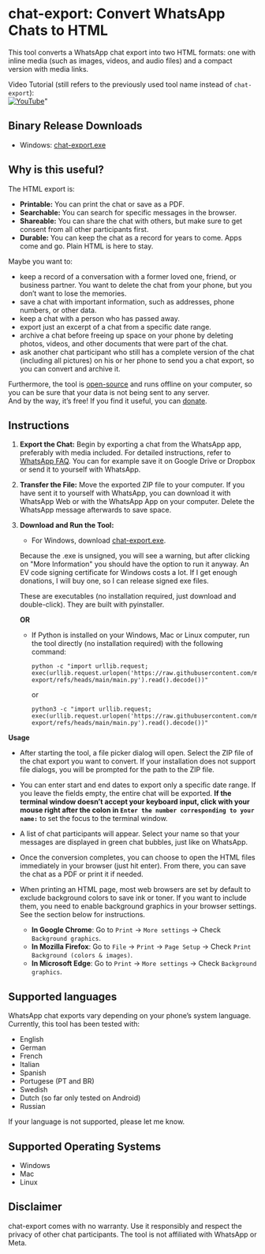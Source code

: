 # chat-export: Convert WhatsApp Chats to HTML

This tool converts a WhatsApp chat export into two HTML formats: one with inline media (such as images, videos, and audio files) and a compact version with media links.


Video Tutorial (still refers to the previously used tool name instead of `chat-export`):  
[![YouTube](https://img.youtube.com/vi/s1dMO8pjkC8/0.jpg)](https://www.youtube.com/watch?v=s1dMO8pjkC8)"

## Binary Release Downloads
* Windows: [chat-export.exe](https://github.com/mtln/chat-export/releases/latest/download/chat-export.exe)

## Why is this useful?
The HTML export is:

* **Printable:** You can print the chat or save as a PDF.
* **Searchable:** You can search for specific messages in the browser.
* **Shareable:** You can share the chat with others, but make sure to get consent from all other participants first.
* **Durable:** You can keep the chat as a record for years to come. Apps come and go. Plain HTML is here to stay.

Maybe you want to:

* keep a record of a conversation with a former loved one, friend, or business partner. You want to delete the chat from your phone, but you don’t want to lose the memories.
* save a chat with important information, such as addresses, phone numbers, or other data.
* keep a chat with a person who has passed away.
* export just an excerpt of a chat from a specific date range.
* archive a chat before freeing up space on your phone by deleting photos, videos, and other documents that were part of the chat.
* ask another chat participant who still has a complete version of the chat (including all pictures) on his or her phone to send you a chat export, so you can convert and archive it.

Furthermore, the tool is [open-source](https://github.com/mtln/chat-export) and runs offline on your computer, so you can be sure that your data is not being sent to any server.  
And by the way, it’s free! If you find it useful, you can [donate](https://donate.stripe.com/3csfZLaIj5JE6dO4gg).

## Instructions

1. **Export the Chat:** Begin by exporting a chat from the WhatsApp app, preferably with media included. For detailed instructions, refer to [WhatsApp FAQ](https://faq.whatsapp.com/search?helpref=search&query=%20export%20chat).
You can for example save it on Google Drive or Dropbox or send it to yourself with WhatsApp.

2. **Transfer the File:** Move the exported ZIP file to your computer. If you have sent it to yourself with WhatsApp, you can download it with WhatsApp Web or with the WhatsApp App on your computer. Delete the WhatsApp message afterwards to save space.

3. **Download and Run the Tool:** 
   - For Windows, download [chat-export.exe](https://github.com/mtln/chat-export/releases/latest/download/chat-export.exe).

   Because the .exe is unsigned, you will see a warning, but after clicking on "More Information" you should have the option to run it anyway. An EV code signing certificate for Windows costs a lot. If I get enough donations, I will buy one, so I can release signed exe files.


   These are executables (no installation required, just download and double-click). They are built with pyinstaller.

   **OR**

   - If Python is installed on your Windows, Mac or Linux computer, run the tool directly (no installation required) with the following command:
     ```
     python -c "import urllib.request; exec(urllib.request.urlopen('https://raw.githubusercontent.com/mtln/chat-export/refs/heads/main/main.py').read().decode())"
     ```
     or
     ```
     python3 -c "import urllib.request; exec(urllib.request.urlopen('https://raw.githubusercontent.com/mtln/chat-export/refs/heads/main/main.py').read().decode())"
     ```

**Usage**

* After starting the tool, a file picker dialog will open. Select the ZIP file of the chat export you want to convert. If your installation does not support file dialogs, you will be prompted for the path to the ZIP file.
* You can enter start and end dates to export only a specific date range. If you leave the fields empty, the entire chat will be exported. **If the terminal window doesn’t accept your keyboard input, click with your mouse right after the colon in `Enter the number corresponding to your name:`** to set the focus to the terminal window.
* A list of chat participants will appear. Select your name so that your messages are displayed in green chat bubbles, just like on WhatsApp. 

* Once the conversion completes, you can choose to open the HTML files immediately in your browser (just hit enter). From there, you can save the chat as a PDF or print it if needed.  

* When printing an HTML page, most web browsers are set by default to exclude background colors to save ink or toner. If you want to include them, you need to enable background graphics in your browser settings. See the section below for instructions. 
   * **In Google Chrome**: Go to `Print` → `More settings` → Check `Background graphics`.
   * **In Mozilla Firefox**: Go to `File` → `Print` → `Page Setup` → Check `Print Background (colors & images)`.
   * **In Microsoft Edge**: Go to `Print` → `More settings` → Check `Background graphics`.


## Supported languages
WhatsApp chat exports vary depending on your phone’s system language. Currently, this tool has been tested with:

* English
* German
* French
* Italian
* Spanish
* Portugese (PT and BR)
* Swedish
* Dutch (so far only tested on Android)
* Russian

If your language is not supported, please let me know.

## Supported Operating Systems

* Windows
* Mac
* Linux

## Disclaimer
chat-export comes with no warranty. Use it responsibly and respect the privacy of other chat participants. The tool is not affiliated with WhatsApp or Meta.
